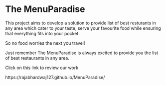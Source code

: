 <h1>The MenuParadise</h1>
<p>This project aims to develop a solution to provide list of best resturants in any area which cater to your taste, serve your favourite food while ensuring that everything fits into your pocket.</p>
<p>So no food worries the next you travel!</p>
<p>Just remember The MenuParadise is always excited to provide you the list of best restaurants in any area.</p>
<p>Click on this link to review our work</p>
<a>https://rajabhardwaj127.github.io/MenuParadise/</a>
